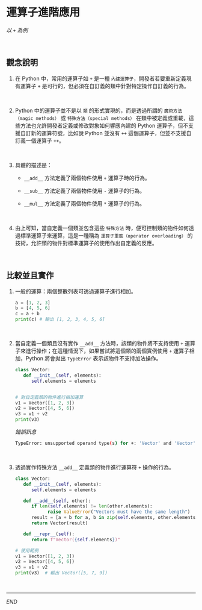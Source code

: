 # 運算子進階應用

_以 `+` 為例_

<br>

## 觀念說明

1. 在 Python 中，常用的運算子如 `+` 是一種 `內建運算子`，開發者若要重新定義現有運算子 `+` 是可行的，但必須在自訂義的類中針對特定操作自訂義的行為。

<br>

2. Python 中的運算子並不是以 `類` 的形式實現的，而是透過所謂的 `魔術方法（magic methods）` 或 `特殊方法（special methods）` 在類中被定義或重載，這些方法也允許開發者定義或修改對象如何響應內建的 Python 運算子，但不支援自訂新的運算符號，比如說 Python 並沒有 `++` 這個運算子，但並不支援自訂義一個運算子 `++`。

<br>

3. 具體的描述是：

   - `__add__` 方法定義了兩個物件使用 `+` 運算子時的行為。

   - `__sub__` 方法定義了兩個物件使用 `-` 運算子的行為。

   - `__mul__` 方法定義了兩個物件使用 `*` 運算子的行為。

<br>

4. 由上可知，當自定義一個類並包含這些 `特殊方法` 時，便可控制類的物件如何透過標準運算子來運算，這是一種稱為 `運算子重載（operator overloading）` 的技術，允許類的物件對標準運算子的使用作出自定義的反應。

<br>

## 比較並且實作

1. 一般的運算：兩個整數列表可透過運算子進行相加。

   ```python
   a = [1, 2, 3]
   b = [4, 5, 6]
   c = a + b
   print(c) # 輸出 [1, 2, 3, 4, 5, 6]
   ```

<br>

2. 當自定義一個類且沒有實作 `__add__` 方法時，該類的物件將不支持使用 `+` 運算子來進行操作；在這種情況下，如果嘗試將這個類的兩個實例使用 `+` 運算子相加，Python 將會拋出 `TypeError` 表示該物件不支持加法操作。

   ```python
   class Vector:
      def __init__(self, elements):
         self.elements = elements


   # 對自定義類的物件進行相加運算
   v1 = Vector([1, 2, 3])
   v2 = Vector([4, 5, 6])
   v3 = v1 + v2
   print(v3)
   ```

   _錯誤訊息_
   ```bash
   TypeError: unsupported operand type(s) for +: 'Vector' and 'Vector'
   ```   

<br>

3. 透過實作特殊方法 `__add__` 定義類的物件進行運算符 `+` 操作的行為。

   ```python
   class Vector:
      def __init__(self, elements):
         self.elements = elements

      def __add__(self, other):
         if len(self.elements) != len(other.elements):
               raise ValueError("Vectors must have the same length")
         result = [a + b for a, b in zip(self.elements, other.elements)]
         return Vector(result)

      def __repr__(self):
         return f"Vector({self.elements})"

   # 使用範例
   v1 = Vector([1, 2, 3])
   v2 = Vector([4, 5, 6])
   v3 = v1 + v2
   print(v3)  # 輸出 Vector([5, 7, 9])
   ```

<br>

___

_END_